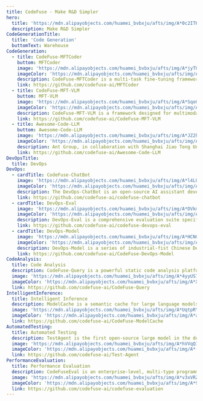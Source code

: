 ```yaml
---
title: CodeFuse - Make R&D Simpler
hero:
  title: 'https://mdn.alipayobjects.com/huamei_bvbxju/afts/img/A*0c2ITKxGu_kAAAAAAAAAAAAADlHYAQ/original'
  description: Make R&D Simpler
CodeGenerationTitle:
  title: 'Code Generation'
  buttomText: Warehouse
CodeGeneration:
  - title: CodeFuse-MFTCoder
    buttom: MFTCoder
    image: 'https://mdn.alipayobjects.com/huamei_bvbxju/afts/img/A*jyTURIgXb4EAAAAAAAAAAAAADlHYAQ/original'
    imageColor: 'https://mdn.alipayobjects.com/huamei_bvbxju/afts/img/A*ilp7QYnFD3cAAAAAAAAAAAAADlHYAQ/original'
    description: CodeFuse-MFTCoder is a multi-task fine-tuning framework designed to enhance the multi-task capabilities of Large Language Models, especially on Code-LLMs. Unlike traditional single-task fine-tuning, it can handle multiple tasks simultaneously, balancing the differences in data volume, difficulty, and convergence speed among various tasks by combining diverse loss functions. This approach increases fine-tuning efficiency and performance. Additionally, the framework incorporates efficient training optimization techniques and supports almost all well-known open-source models. Moreover it ranked first on the BigCode Leaderboard for its MFT performance of CodeFuse-Deepseek model.
    link: https://github.com/codefuse-ai/MFTCoder
  - title: CodeFuse-MFT-VLM
    buttom: MFT-VLM
    image: 'https://mdn.alipayobjects.com/huamei_bvbxju/afts/img/A*SqoGS7hUQowAAAAAAAAAAAAADlHYAQ/original'
    imageColor: 'https://mdn.alipayobjects.com/huamei_bvbxju/afts/img/A*x5L8QrVJtCsAAAAAAAAAAAAADlHYAQ/original'
    description: CodeFuse-MFT-VLM is a framework designed for multimodal large language models, aimed at compatibility and adaptation across various visual and linguistic models to support different types of tasks. It integrates a multitude of visual encoders such as the CLIP series, and language models like the Vicuna and LLAMA series, offering flexible configuration options. This allows users to freely combine different models using VL-MFTCoder, thereby simplifying the development and application process for multimodal tasks.
    link: https://github.com/codefuse-ai/CodeFuse-MFT-VLM
  - title: Awesome-Code-LLM
    buttom: Awesome-Code-LLM
    image: 'https://mdn.alipayobjects.com/huamei_bvbxju/afts/img/A*JZ2hTZwpRhIAAAAAAAAAAAAADlHYAQ/original'
    imageColor: 'https://mdn.alipayobjects.com/huamei_bvbxju/afts/img/A*x4HZSZbOnDMAAAAAAAAAAAAADlHYAQ/original'
    description: Ant Group, in collaboration with Shanghai Jiao Tong University, has released a 110-page comprehensive review of large code models, covering more than 50 models, 30 downstream tasks, and 800 reference papers. This review provides a holistic summary of the latest progress and challenges in the application of large language models to code-related tasks.
    link: https://github.com/codefuse-ai/Awesome-Code-LLM
DevOpsTitle:
  title: DevOps
DevOps:
  - cardTitle: CodeFuse-ChatBot
    image: 'https://mdn.alipayobjects.com/huamei_bvbxju/afts/img/A*l4LUSpeo7GMAAAAAAAAAAAAADlHYAQ/original'
    imageColor: 'https://mdn.alipayobjects.com/huamei_bvbxju/afts/img/A*oTQDQoF8lqEAAAAAAAAAAAAADlHYAQ/original'
    description: The DevOps-ChatBot is an open-source AI assistant developed by the Ant CodeFuse team, dedicated to simplifying and optimizing various aspects of the software development lifecycle.
    link: https://github.com/codefuse-ai/codefuse-chatbot
  - cardTitle: DevOps-Eval
    image: 'https://mdn.alipayobjects.com/huamei_bvbxju/afts/img/A*DVkmS5rN2iEAAAAAAAAAAAAADlHYAQ/original'
    imageColor: 'https://mdn.alipayobjects.com/huamei_bvbxju/afts/img/A*eyNkRaXdcc4AAAAAAAAAAAAADlHYAQ/original'
    description: DevOps-Eval is a comprehensive evaluation suite specifically designed for foundation models in the DevOps field. We hope DevOps-Eval could help developers, especially in the DevOps field, track the progress and analyze the important strengths/shortcomings of their models.
    link: https://github.com/codefuse-ai/codefuse-devops-eval
  - cardTitle: DevOps-Model
    image: 'https://mdn.alipayobjects.com/huamei_bvbxju/afts/img/A*HCNGRblECa4AAAAAAAAAAAAADlHYAQ/original'
    imageColor: 'https://mdn.alipayobjects.com/huamei_bvbxju/afts/img/A*AAoaTqY3xJEAAAAAAAAAAAAADlHYAQ/original'
    description: DevOps-Model is a series of industrial-fist Chinese DevOps large language models, mainly dedicated to exerting practical value in the field of DevOps. Currently, DevOps-Model can help engineers answer questions encountered in the all DevOps life cycle.
    link: https://github.com/codefuse-ai/CodeFuse-DevOps-Model
CodeAnalysis:
  title: Code Analysis
  description: CodeFuse-Query is a powerful static code analysis platform suitable for large-scale, complex codebase analysis scenarios. Its data-centric approach and high scalability give it a unique advantage in the modern software development environment.
  image: 'https://mdn.alipayobjects.com/huamei_bvbxju/afts/img/A*4yyUS7SkkS8AAAAAAAAAAAAADlHYAQ/original'
  imageColor: 'https://mdn.alipayobjects.com/huamei_bvbxju/afts/img/A*X1KRSJAJWiAAAAAAAAAAAAAADlHYAQ/original'
  link: https://github.com/codefuse-ai/CodeFuse-Query
IntelligentInference:
  title: Intelligent Inference
  description: ModelCache is a semantic cache for large language models (LLMs). By caching pre-generated model results, it reduces response time for similar requests and improves user experience.This project aims to optimize services by introducing a caching mechanism. It helps businesses and research institutions reduce the cost of inference deployment, improve model performance and efficiency, and provide scalable services for large models. Through open-source, we aim to share and exchange technologies related to large model semantic cache.
  image: 'https://mdn.alipayobjects.com/huamei_bvbxju/afts/img/A*UqtpRYRVqdEAAAAAAAAAAAAADlHYAQ/original'
  imageColor: 'https://mdn.alipayobjects.com/huamei_bvbxju/afts/img/A*aurPS6ywm0gAAAAAAAAAAAAADlHYAQ/original'
  link: https://github.com/codefuse-ai/CodeFuse-ModelCache
AutomatedTesting:
  title: Automated Testing
  description: TestAgent is the first open-source large model in the domestic testing industry, which includes the most powerful 7B large model for testing domains, as well as an accompanying framework for rapid local model deployment and an engineered experience. TestAgent is designed to build an "intelligence agent" within the testing field, integrating large models with engineering technologies in the quality domain to promote generational upgrades in quality technology. We look forward to collaborating with community members to create innovative solutions in the testing field, to construct a 24-hour online testing assistant service, making testing as smooth as silk.
  image: 'https://mdn.alipayobjects.com/huamei_bvbxju/afts/img/A*hVVqQI7U5noAAAAAAAAAAAAADlHYAQ/original'
  imageColor: 'https://mdn.alipayobjects.com/huamei_bvbxju/afts/img/A*-EK-TJ5umZgAAAAAAAAAAAAADlHYAQ/original'
  link: https://github.com/codefuse-ai/Test-Agent
PerformanceEvaluation:
  title: Performance Evaluation
  description: CodeFuseEval is an enterprise-level, multi-type programming task evaluation benchmark developed on top of the open-source HumanEval-x, MBPP, and DS1000 benchmarks, integrated with the multi-task scenarios of the CodeFuse large model. It is designed for assessing the capabilities of large models in various tasks such as code completion, natural language code generation, test case generation, cross-language code translation, Chinese instruction-based code generation, code annotation explanation, bug detection/fixing, and code optimization. CodeFuseEval is built to closely reflect real-world business scenarios, and aims to create a multidimensional, diverse, and trustworthy evaluation benchmark for measuring large models' code generation capabilities.
  image: 'https://mdn.alipayobjects.com/huamei_bvbxju/afts/img/A*v3xVRZqhAfwAAAAAAAAAAAAADlHYAQ/original'
  imageColor: 'https://mdn.alipayobjects.com/huamei_bvbxju/afts/img/A*93xJTa-8tJ0AAAAAAAAAAAAADlHYAQ/original'
  link: https://github.com/codefuse-ai/codefuse-evaluation
---
```

